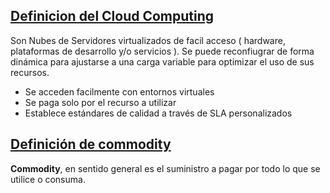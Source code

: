 ## [Definicion del Cloud Computing]()

Son Nubes de Servidores virtualizados de facil acceso ( hardware, plataformas de desarrollo y/o servicios ). Se puede reconfiugrar de
forma dinámica para ajustarse a una carga variable para optimizar el uso de sus recursos. 

* Se acceden facilmente con entornos virtuales
* Se paga solo por el recurso a utilizar
* Establece estándares de calidad a través de SLA personalizados

## [Definición de commodity]()

**Commodity**, en sentido general es el suministro a pagar por todo lo que
se utilice o consuma. 
